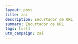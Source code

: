 ```yaml
---
layout: post
title: zai
description: Encurtador de URL
summary: Encurtador de URL
tags: [url]
utm_campaign: zai
---
```

